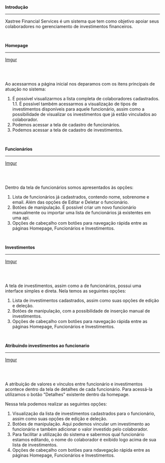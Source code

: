 **Introdução**
****
Xastree Financial Services é um sistema que tem como objetivo apoiar seus colaboradores no gerenciamento de investimentos financeiros.

<br>

**Homepage**
****
[Imgur](https://i.imgur.com/WZAgWMx.png)

<br>
<br>

Ao acessarmos a página inicial nos deparamos com os itens principais de atuação no sistema:
1. É possível visualizarmos a lista completa de colaboradores cadastrados.
1.1. É possível também acessarmos a visualização de tipos de investimentos disponíveis para aquele funcionário, assim como a possibilidade de visualizar os investimentos que já estão vinculados ao colaborador.
2. Podemos acessar a tela de cadastro de funcionários.
3. Podemos acessar a tela de cadastro de investimentos.

<br>

**Funcionários**
****
[Imgur](https://i.imgur.com/I1ktMWW.png)

<br>
<br>

Dentro da tela de funcionários somos apresentados às opções:
1. Lista de funcionários já cadastrados, contendo nome, sobrenome e email. Além das opções de Editar e Deletar o funcionário.
2. Botões de manipulação. É possível criar um novo funcionário manualmente ou importar uma lista de funcionários já existentes em uma api.
3. Opções de cabeçalho com botões para navegação rápida entre as páginas Homepage, Funcionários e Investimentos.

<br>

**Investimentos**
****
[Imgur](https://i.imgur.com/OGHbHap.png)

<br>
<br>

A tela de investimentos, assim como a de funcionários, possui uma interface simples e direta. Nela temos as seguintes opções:
1. Lista de investimentos cadastrados, assim como suas opções de edição e deleção.
2. Botões de manipulação, com a possibilidade de inserção manual de investimentos.
3. Opções de cabeçalho com botões para navegação rápida entre as páginas Homepage, Funcionários e Investimentos.

<br>

**Atribuindo investimentos ao funcionario**
****
[Imgur](https://i.imgur.com/ezre3F0.png)

<br>
<br>

A atribuição de valores e vínculos entre funcionário e investimentos acontece dentro da tela de detalhes de cada funcionário. Para acessá-la utilizamos o botão "Detalhes" existente dentro da homepage.

Nessa tela podemos realizar as seguintes opções:
1. Visualização da lista de investimentos cadastrados para o funcionário, assim como suas opções de edição e deleção.
2. Botões de manipulação. Aqui podemos vincular um investimento ao funcionário e também adicionar o valor investido pelo colaborador.
3. Para facilitar a utilização do sistema e sabermos qual funcionário estamos editando, o nome do colaborador é exibido logo acima de sua lista de investimentos.
4. Opções de cabeçalho com botões para ndavegação rápida entre as páginas Homepage, Funcionários e Investimentos.

<br>
